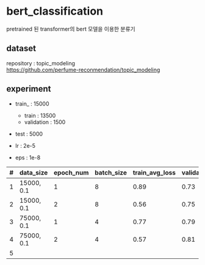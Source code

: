 # bert_classification
pretrained 된 transformer의 bert 모델을 이용한 분류기

## dataset
repository : topic_modeling <br>
https://github.com/perfume-reconmendation/topic_modeling

## experiment

- train_ : 15000
  - train : 13500
  - validation : 1500
- test : 5000

- lr : 2e-5
- eps : 1e-8

| # | data_size  | epoch_num | batch_size | train_avg_loss | validation_acc | test_acc |
|---|------------|-----------|------------|----------------|----------------|----------|
| 1 | 15000, 0.1 | 1         | 8          | 0.89           | 0.73           |          |
| 2 | 15000, 0.1 | 2         | 8          | 0.56           | 0.75           | 0.77     |
| 3 | 75000, 0.1 | 1         | 4          | 0.77           | 0.79           | 0.79     |
| 4 | 75000, 0.1 | 2         | 4          | 0.57           | 0.81           | 0.81     |
| 5 |            |           |            |                |                |          |
